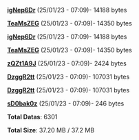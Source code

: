 [**igNep6Dr**](/data/igNep6Dr.txt) (25/01/23 - 07:09)- 14188 bytes

[**TeaMsZEG**](/data/TeaMsZEG.txt) (25/01/23 - 07:09)- 14350 bytes

[**igNep6Dr**](/data/igNep6Dr.txt) (25/01/23 - 07:09)- 14188 bytes

[**TeaMsZEG**](/data/TeaMsZEG.txt) (25/01/23 - 07:09)- 14350 bytes

[**zQZt1A9J**](/data/zQZt1A9J.txt) (25/01/23 - 07:09)- 2424 bytes

[**DzggR2tt**](/data/DzggR2tt.txt) (25/01/23 - 07:09)- 107031 bytes

[**DzggR2tt**](/data/DzggR2tt.txt) (25/01/23 - 07:09)- 107031 bytes

[**sD0bak0z**](/data/sD0bak0z.txt) (25/01/23 - 07:09)- 246 bytes

**Total Datas**: 6301

**Total Size**: 37.20 MB / 37.2 MB